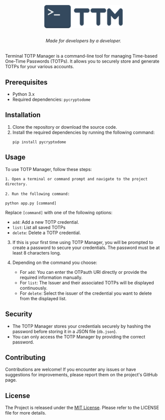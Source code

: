 <div style="text-align: center; display: flex; flex-direction: column; align-items: center; justify-content: center;gap: 2rem;margin: 2rem 0;">
<img src="/logo.svg" width="50%"></img>
<i>Made for developers by a developer.</i>
</div>

Terminal TOTP Manager is a command-line tool for managing Time-based One-Time Passwords (TOTPs). It allows you to securely store and generate TOTPs for your various accounts.

## Prerequisites

- Python 3.x
- Required dependencies: `pycryptodome`

## Installation

1. Clone the repository or download the source code.
2. Install the required dependencies by running the following command:
   ```
   pip install pycryptodome
   ```

## Usage

To use TOTP Manager, follow these steps:

    1. Open a terminal or command prompt and navigate to the project directory.

    2. Run the following command:

   ```
   python app.py [command]
   ```

   Replace `[command]` with one of the following options:

   - `add`: Add a new TOTP credential.
   - `list`: List all saved TOTPs
   - `delete`: Delete a TOTP credential.

3. If this is your first time using TOTP Manager, you will be prompted to create a password to secure your credentials. The password must be at least 8 characters long.

4. Depending on the command you choose:

   - For `add`: You can enter the OTPauth URI directly or provide the required information manually.
   - For `list`: The Issuer and their associated TOTPs will be displayed continuously.
   - For `delete`: Select the issuer of the credential you want to delete from the displayed list.

## Security

- The TOTP Manager stores your credentials securely by hashing the password before storing it in a JSON file (`db.json`).
- You can only access the TOTP Manager by providing the correct password.

## Contributing

Contributions are welcome! If you encounter any issues or have suggestions for improvements, please report them on the project's GitHub page.

## License

The Project is released under the [MIT License](https://opensource.org/licenses/MIT). Please refer to the LICENSE file for more details.

